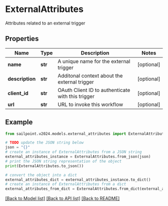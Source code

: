 # ExternalAttributes

Attributes related to an external trigger

## Properties

Name | Type | Description | Notes
------------ | ------------- | ------------- | -------------
**name** | **str** | A unique name for the external trigger | [optional] 
**description** | **str** | Additonal context about the external trigger | [optional] 
**client_id** | **str** | OAuth Client ID to authenticate with this trigger | [optional] 
**url** | **str** | URL to invoke this workflow | [optional] 

## Example

```python
from sailpoint.v2024.models.external_attributes import ExternalAttributes

# TODO update the JSON string below
json = "{}"
# create an instance of ExternalAttributes from a JSON string
external_attributes_instance = ExternalAttributes.from_json(json)
# print the JSON string representation of the object
print(ExternalAttributes.to_json())

# convert the object into a dict
external_attributes_dict = external_attributes_instance.to_dict()
# create an instance of ExternalAttributes from a dict
external_attributes_from_dict = ExternalAttributes.from_dict(external_attributes_dict)
```
[[Back to Model list]](../README.md#documentation-for-models) [[Back to API list]](../README.md#documentation-for-api-endpoints) [[Back to README]](../README.md)


